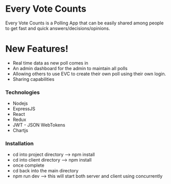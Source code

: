 # Every Vote Counts

Every Vote Counts is a Polling App that can be easily shared among people to get fast and quick answers/decisions/opinions.


# New Features!

  - Real time data as new poll comes in
  - An admin dashboard for the admin to maintain all polls
  - Allowing others to use EVC to create their own poll using their own login.
  - Sharing capabilities


### Technologies

* Nodejs
* ExpressJS
* React 
* Redux
* JWT - JSON WebTokens
* Chartjs

### Installation


  - cd into project directory --> npm install 
  - cd into client directory  -->  npm install
  - once complete
  - cd back into the main directory
  - npm run dev  --> this will start both server and client using concurrently
